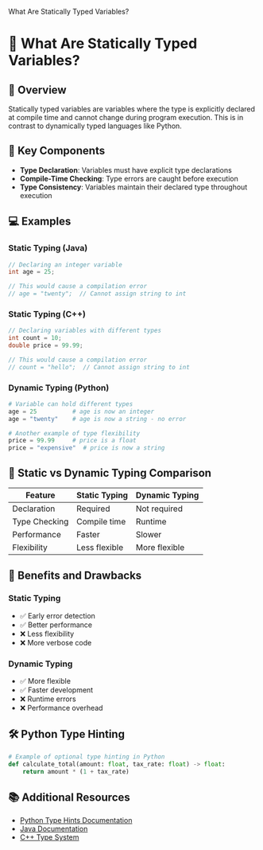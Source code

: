 What Are Statically Typed Variables?
# 📝 What Are Statically Typed Variables?

## 📌 Overview
Statically typed variables are variables where the type is explicitly declared at compile time and cannot change during program execution. This is in contrast to dynamically typed languages like Python.

## 🔑 Key Components
- **Type Declaration**: Variables must have explicit type declarations
- **Compile-Time Checking**: Type errors are caught before execution
- **Type Consistency**: Variables maintain their declared type throughout execution

## 💻 Examples

### Static Typing (Java)
```java
// Declaring an integer variable
int age = 25;

// This would cause a compilation error
// age = "twenty";  // Cannot assign string to int
```

### Static Typing (C++)
```cpp
// Declaring variables with different types
int count = 10;
double price = 99.99;

// This would cause a compilation error
// count = "hello";  // Cannot assign string to int
```

### Dynamic Typing (Python)
```python
# Variable can hold different types
age = 25          # age is now an integer
age = "twenty"    # age is now a string - no error

# Another example of type flexibility
price = 99.99     # price is a float
price = "expensive"  # price is now a string
```

## 🔄 Static vs Dynamic Typing Comparison

| Feature | Static Typing | Dynamic Typing |
|---------|--------------|----------------|
| Declaration | Required | Not required |
| Type Checking | Compile time | Runtime |
| Performance | Faster | Slower |
| Flexibility | Less flexible | More flexible |

## 🎯 Benefits and Drawbacks

### Static Typing
- ✅ Early error detection
- ✅ Better performance
- ❌ Less flexibility
- ❌ More verbose code

### Dynamic Typing
- ✅ More flexible
- ✅ Faster development
- ❌ Runtime errors
- ❌ Performance overhead

## 🛠️ Python Type Hinting
```python
# Example of optional type hinting in Python
def calculate_total(amount: float, tax_rate: float) -> float:
    return amount * (1 + tax_rate)
```

## 📚 Additional Resources
- [Python Type Hints Documentation](https://docs.python.org/3/library/typing.html)
- [Java Documentation](https://docs.oracle.com/javase/tutorial/java/nutsandbolts/datatypes.html)
- [C++ Type System](https://en.cppreference.com/w/cpp/language/type)